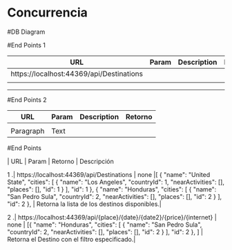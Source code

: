 # Concurrencia



#DB Diagram


#End Points 1

| URL         | Param       | Description |  Retorno     |
| ----------- | ----------- |  -----      |  ----------- |
| https://localhost:44369/api/Destinations   |             |             |              |
|             |             |             |              |

----------------------------------------------------------

#End Points 2

| URL         | Param       | Description |  Retorno |
| ----------- | ----------- |  -----  |  ----------- |
|             |             |         |              |
| Paragraph   | Text        |         |              |


#End Points

   |     URL                                     |  Param |                     Retorno                                      |  Descripción                                         

1 .| https://localhost:44369/api/Destinations     | none    |[
                                                                                  {
                                                                                      "name": "United State",
                                                                                      "cities": [
                                                                                          {
                                                                                              "name": "Los Angeles",
                                                                                              "countryId": 1,
                                                                                              "nearActivities": [],
                                                                                              "places": [],
                                                                                              "id": 1
                                                                                          }
                                                                                      ],
                                                                                      "id": 1
                                                                                  },
                                                                                  {
                                                                                      "name": "Honduras",
                                                                                      "cities": [
                                                                                          {
                                                                                              "name": "San Pedro Sula",
                                                                                              "countryId": 2,
                                                                                              "nearActivities": [],
                                                                                              "places": [],
                                                                                              "id": 2
                                                                                          }
                                                                                      ],
                                                                                      "id": 2
                                                                                  },                                           | Retorna la lista de los destinos disponibles.|
                                                                                  
                                                                                  
                                                                                  
2 .| https://localhost:44369/api/{place}/{date}/{date2}/{price}/{internet}     | none    | [{
                                                                                      "name": "Honduras",
                                                                                      "cities": [
                                                                                          {
                                                                                              "name": "San Pedro Sula",
                                                                                              "countryId": 2,
                                                                                              "nearActivities": [],
                                                                                              "places": [],
                                                                                              "id": 2
                                                                                          }
                                                                                      ],
                                                                                      "id": 2
                                                                                  },              ]                | Retorna el Destino con el filtro especificado.|
